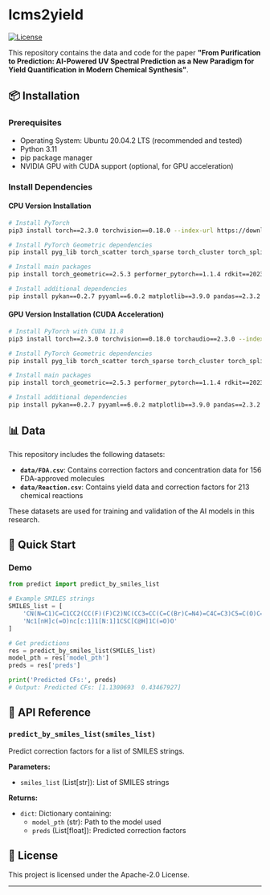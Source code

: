 # lcms2yield
[![License](https://img.shields.io/badge/License-Apache%202.0-blue.svg)](https://opensource.org/licenses/Apache-2.0)


This repository contains the data and code for the paper **"From Purification to Prediction: AI-Powered UV Spectral Prediction as a New Paradigm for Yield Quantification in Modern Chemical Synthesis"**.

## 📦 Installation

### Prerequisites
- Operating System​​: Ubuntu 20.04.2 LTS (recommended and tested)
- Python 3.11
- pip package manager
- NVIDIA GPU with CUDA support (optional, for GPU acceleration)

### Install Dependencies
#### CPU Version Installation
```bash
# Install PyTorch
pip3 install torch==2.3.0 torchvision==0.18.0 --index-url https://download.pytorch.org/whl/cpu

# Install PyTorch Geometric dependencies
pip install pyg_lib torch_scatter torch_sparse torch_cluster torch_spline_conv -f https://data.pyg.org/whl/torch-2.3.0+cpu.html

# Install main packages
pip install torch_geometric==2.5.3 performer_pytorch==1.1.4 rdkit==2023.9.6

# Install additional dependencies
pip install pykan==0.2.7 pyyaml==6.0.2 matplotlib==3.9.0 pandas==2.3.2 numpy==1.26.4
```
#### GPU Version Installation (CUDA Acceleration)
```bash
# Install PyTorch with CUDA 11.8
pip3 install torch==2.3.0 torchvision==0.18.0 torchaudio==2.3.0 --index-url https://download.pytorch.org/whl/cu118

# Install PyTorch Geometric dependencies
pip install pyg_lib torch_scatter torch_sparse torch_cluster torch_spline_conv -f https://data.pyg.org/whl/torch-2.3.0+cu118.html

# Install main packages
pip install torch_geometric==2.5.3 performer_pytorch==1.1.4 rdkit==2023.9.6

# Install additional dependencies
pip install pykan==0.2.7 pyyaml==6.0.2 matplotlib==3.9.0 pandas==2.3.2 numpy==1.26.4
```


## 📊 Data

This repository includes the following datasets:

- **`data/FDA.csv`**: Contains correction factors and concentration data for 156 FDA-approved molecules
- **`data/Reaction.csv`**: Contains yield data and correction factors for 213 chemical reactions

These datasets are used for training and validation of the AI models in this research.

## 🚀 Quick Start

### Demo

```python
from predict import predict_by_smiles_list

# Example SMILES strings
SMILES_list = [
    'CN(N=C1)C=C1CC2(CC(F)(F)C2)NC(CC3=CC(C=C(Br)C=N4)=C4C=C3)C5=C(O)C=CC=N5', 
    'Nc1[nH]c(=O)nc[c:1]1[N:1]1CSC[C@H]1C(=O)O'
]

# Get predictions
res = predict_by_smiles_list(SMILES_list)
model_pth = res['model_pth']
preds = res['preds']

print('Predicted CFs:', preds)
# Output: Predicted CFs: [1.1300693  0.43467927]
```


## 🔧 API Reference

### `predict_by_smiles_list(smiles_list)`
Predict correction factors for a list of SMILES strings.

**Parameters:**
- `smiles_list` (List[str]): List of SMILES strings

**Returns:**
- `dict`: Dictionary containing:
  - `model_pth` (str): Path to the model used
  - `preds` (List[float]): Predicted correction factors






## 📄 License

This project is licensed under the Apache-2.0 License.



---

